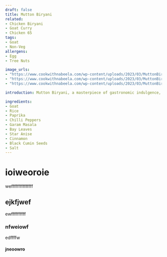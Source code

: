 ```yaml
---
draft: false
title: Mutton Biryani
related:
- Chicken Biryani
- Goat Curry
- Chicken 65
tags:
- Goat
- Non-Veg
allergens:
- Egg
- Tree Nuts

image_urls:
- "https://www.cookwithnabeela.com/wp-content/uploads/2023/03/MuttonBiryani.webp"
- "https://www.cookwithnabeela.com/wp-content/uploads/2023/03/MuttonBiryani.webp"
- "https://www.cookwithnabeela.com/wp-content/uploads/2023/03/MuttonBiryani.webp"

introduction: Mutton Biryani, a masterpiece of gastronomic indulgence, captures the essence of pure ecstasy in every fragrant grain of basmati rice. Its unrivaled sophistication lies in the meticulous layering of tender, succulent mutton, infused with an exquisite blend of spices and herbs that harmoniously infuse each morsel. As one delves into the depths of this symphony of flavors, a nuanced dance of cardamom, cinnamon, and cloves seduces the taste buds, followed by the gentle warmth of ginger and garlic, leading to an intricate tapestry of aromas.

ingredients:
- Goat
- Rice
- Paprika
- Chilli Peppers
- Garam Masala
- Bay Leaves
- Star Anise
- Cinnamon
- Black Cumin Seeds
- Salt
---
```


# ioiweoroie
wefffffffffffffff
## ejkfjwef
ewffffffffff
### nfweiowf
edffffw
#### jneoowro